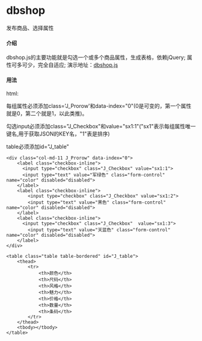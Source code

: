 # dbshop
发布商品、选择属性

#### 介绍

dbshop.js的主要功能就是勾选一个或多个商品属性，生成表格，依赖jQuery;
属性可多可少，完全自适应;
演示地址：[dbshop.js](http://runjs.cn/code/kuvsjt0a)

#### 用法

html:

每组属性必须添加class='J_Prorow'和data-index="0"(0是可变的，第一个属性就是0，第二个就是1，以此类推)。

勾选input必须添加class="J_Checkbox"和value="sx1:1"("sx1"表示每组属性唯一键名,用于获取JSON的KEY名，"1"表是排序)

table必须添加id="J_table"
```
<div class="col-md-11 J_Prorow" data-index="0">
	<label class="checkbox-inline">
	  <input type="checkbox" class="J_Checkbox" value="sx1:1">
	  <input type="text" value="军绿色" class="form-control" name="color" disabled="disabled">
	</label>
	<label class="checkbox-inline">
		<input type="checkbox" class="J_Checkbox" value="sx1:2">
		<input type="text" value="黑色" class="form-control" name="color" disabled="disabled">
	</label>
	<label class="checkbox-inline">
	  <input type="checkbox" class="J_Checkbox"  value="sx1:3">
		<input type="text" value="天蓝色" class="form-control" name="color" disabled="disabled">
	</label>
</div>
```

```
<table class="table table-bordered" id="J_table">
	<thead>
		<tr>
			<th>颜色</th>
			<th>尺码</th>
			<th>风格</th>
			<th>魅力</th>
			<th>价格</th>
			<th>数量</th>
			<th>条码</th>
		</tr>
	</thead>
	<tbody></tbody>
</table>
```
